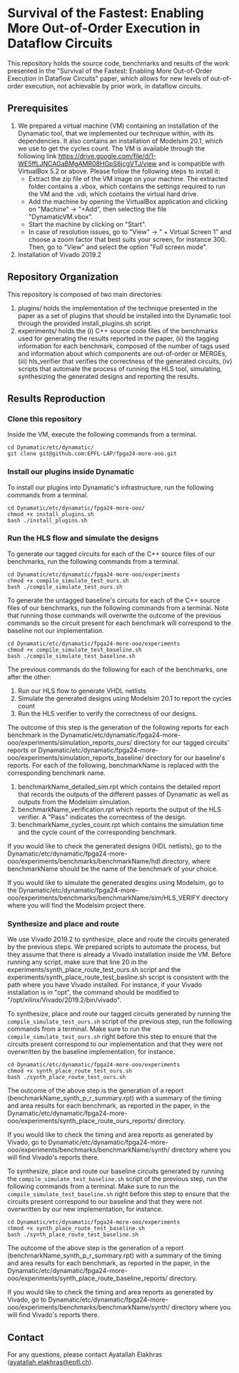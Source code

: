 # Survival of the Fastest: Enabling More Out-of-Order Execution in Dataflow Circuits
This repository holds the source code, benchmarks and results of the work presented in the "Survival of the Fastest: Enabling More Out-of-Order Execution in Dataflow Circuits" paper, which allows for new levels of out-of-order execution, not achievable by prior work, in dataflow circuits.

## Prerequisites
1) We prepared a virtual machine (VM) containing an installation of the Dynamatic tool, that we implemented our technique within, with its dependencies. It also contains an installation of Modelsim 20.1, which we use to get the cycles count. The VM is available through the following link https://drive.google.com/file/d/1-WE5ffLJNCAGaBMgAMR08HGpS6jcgVTJ/view and is compatible with VirtualBox 5.2 or above. Please follow the following steps to install it:
   - Extract the zip file of the VM image on your machine. The extracted folder contains a .vbox, which contains the settings required to run the VM and the .vdi, which contains the virtual hard drive.
   - Add the machine by opening the VirtualBox application and clicking on "Machine" -> "+Add", then selecting the file "DynamaticVM.vbox".
   - Start the machine by clicking on "Start".
   - In case of resolution issues, go to "View" -> " + Virtual Screen 1" and choose a zoom factor that best suits your screen, for instance 300. Then, go to "View" and select the option "Full screen mode".
3) Installation of Vivado 2019.2

## Repository Organization

This repository is composed of two main directories:
1) plugins/ holds the implementation of the technique presented in the paper as a set of plugins that should be installed into the Dynamatic tool through the provided install_plugins.sh script.
2) experiments/ holds the (i) C++ source code files of the benchmarks used for generating the results reported in the paper, (ii) the tagging information for each benchmark, composed of the number of tags used and information about which components are out-of-order or MERGEs, (iii) hls_verifier that verifies the correctness of the generated circuits, (iv) scripts that automate the process of running the HLS tool, simulating, synthesizing the generated designs and reporting the results.

## Results Reproduction

### Clone this repository
Inside the VM, execute the following commands from a terminal.
```
cd Dynamatic/etc/dynamatic/
git clone git@github.com:EPFL-LAP/fpga24-more-ooo.git
```
### Install our plugins inside Dynamatic
To install our plugins into Dynamatic's infrastructure, run the following commands from a terminal. 
```
cd Dynamatic/etc/dynamatic/fpga24-more-ooo/
chmod +x install_plugins.sh
bash ./install_plugins.sh
```

### Run the HLS flow and simulate the designs
To generate our tagged circuits for each of the C++ source files of our benchmarks, run the following commands from a terminal. 
```
cd Dynamatic/etc/dynamatic/fpga24-more-ooo/experiments
chmod +x compile_simulate_test_ours.sh
bash ./compile_simulate_test_ours.sh
```

To generate the untagged baseline's circuits for each of the C++ source files of our benchmarks, run the following commands from a terminal. Note that running those commands will overwrite the outcome of the previous commands so the circuit present for each benchmark will correspond to the baseline not our implementation.
```
cd Dynamatic/etc/dynamatic/fpga24-more-ooo/experiments
chmod +x compile_simulate_test_baseline.sh
bash ./compile_simulate_test_baseline.sh
```

The previous commands do the following for each of the benchmarks, one after the other:
1) Run our HLS flow to generate VHDL netlists
2) Simulate the generated designs using Modelsim 20.1 to report the cycles count
3) Run the HLS verifier to verify the correctness of our designs.

The outcome of this step is the generation of the following reports for each benchmark in the Dynamatic/etc/dynamatic/fpga24-more-ooo/experiments/simulation_reports_ours/ directory for our tagged circuits' reports or Dynamatic/etc/dynamatic/fpga24-more-ooo/experiments/simulation_reports_baseline/ directory for our baseline's reports. For each of the following, benchmarkName is replaced with the corresponding benchmark name.
1) benchmarkName_detailed_sim.rpt which contains the detailed report that records the outputs of the different passes of Dynamatic as well as outputs from the Modelsim simulation. 
2) benchmarkName_verification.rpt which reports the output of the HLS verifier. A "Pass" indicates the correcntess of the design.
3) benchmarkName_cycles_count.rpt which contains the simulation time and the cycle count of the corresponding benchmark.

If you would like to check the generated designs (HDL netlists), go to the Dynamatic/etc/dynamatic/fpga24-more-ooo/experiments/benchmarks/benchmarkName/hdl directory, where benchmarkName should be the name of the benchmark of your choice.

If you would like to simulate the generated desgins using Modelsim, go to the Dynamatic/etc/dynamatic/fpga24-more-ooo/experiments/benchmarks/benchmarkName/sim/HLS_VERIFY directory where you will find the Modelsim project there.

### Synthesize and place and route
We use Vivado 2019.2 to synthesize, place and route the circuits generated by the previous steps. We prepared scripts to automate the process, but they assume that there is already a Vivado installation inside the VM. Before running any script, make sure that line 20 in the experiments/synth_place_route_test_ours.sh script and the experiments/synth_place_route_test_basline.sh script is consistent with the path where you have Vivado installed. For instance, if your Vivado installation is in "opt", the command should be modified to "/opt/xilinx/Vivado/2019.2/bin/vivado". 

To synthesize, place and route our tagged circuits generated by running the ```compile_simulate_test_ours.sh``` script of the previous step, run the following commands from a terminal. Make sure to run the ```compile_simulate_test_ours.sh``` right before this step to ensure that the circuits present correspond to our implementation and that they were not overwritten by the baseline implementation, for instance.
```
cd Dynamatic/etc/dynamatic/fpga24-more-ooo/experiments
chmod +x synth_place_route_test_ours.sh
bash ./synth_place_route_test_ours.sh
```

The outcome of the above step is the generation of a report (benchmarkName_synth_p_r_summary.rpt) with a summary of the timing and area results for each benchmark, as reported in the paper, in the Dynamatic/etc/dynamatic/fpga24-more-ooo/experiments/synth_place_route_ours_reports/ directory.

If you would like to check the timing and area reports as generated by Vivado, go to Dynamatic/etc/dynamatic/fpga24-more-ooo/experiments/benchmarks/benchmarkName/synth/ directory where you will find Vivado's reports there.

To synthesize, place and route our baseline circuits generated by running the ```compile_simulate_test_baseline.sh``` script of the previous step, run the following commands from a terminal. Make sure to run the ```compile_simulate_test_baseline.sh``` right before this step to ensure that the circuits present correspond to our baseline and that they were not overwritten by our new implementation, for instance.
```
cd Dynamatic/etc/dynamatic/fpga24-more-ooo/experiments
chmod +x synth_place_route_test_baseline.sh
bash ./synth_place_route_test_baseline.sh
```

The outcome of the above step is the generation of a report (benchmarkName_synth_p_r_summary.rpt) with a summary of the timing and area results for each benchmark, as reported in the paper, in the Dynamatic/etc/dynamatic/fpga24-more-ooo/experiments/synth_place_route_baseline_reports/ directory.

If you would like to check the timing and area reports as generated by Vivado, go to Dynamatic/etc/dynamatic/fpga24-more-ooo/experiments/benchmarks/benchmarkName/synth/ directory where you will find Vivado's reports there.

## Contact
For any questions, please contact Ayatallah Elakhras (ayatallah.elakhras@epfl.ch).
